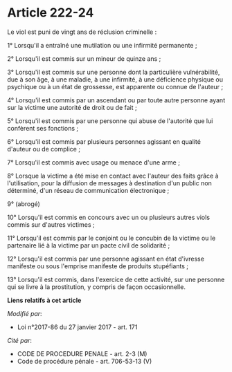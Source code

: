 # Article 222-24

Le viol est puni de vingt ans de réclusion criminelle : 

1° Lorsqu'il a entraîné une mutilation ou une infirmité permanente ; 

2° Lorsqu'il est commis sur un mineur de quinze ans ; 

3° Lorsqu'il est commis sur une personne dont la particulière vulnérabilité, due à son âge, à une maladie, à une infirmité, à
une déficience physique ou psychique ou à un état de grossesse, est apparente ou connue de l'auteur ; 

4° Lorsqu'il est commis par un ascendant ou par toute autre personne ayant sur la victime une autorité de droit ou de fait ; 

5° Lorsqu'il est commis par une personne qui abuse de l'autorité que lui confèrent ses fonctions ; 

6° Lorsqu'il est commis par plusieurs personnes agissant en qualité d'auteur ou de complice ; 

7° Lorsqu'il est commis avec usage ou menace d'une arme ; 

8° Lorsque la victime a été mise en contact avec l'auteur des faits grâce à l'utilisation, pour la diffusion de messages à
destination d'un public non déterminé, d'un réseau de communication électronique ; 

9° (abrogé)

10° Lorsqu'il est commis en concours avec un ou plusieurs autres viols commis sur d'autres victimes ; 

11° Lorsqu'il est commis par le conjoint ou le concubin de la victime ou le partenaire lié à la victime par un pacte civil de
solidarité ; 

12° Lorsqu'il est commis par une personne agissant en état d'ivresse manifeste ou sous l'emprise manifeste de produits
stupéfiants ;

13° Lorsqu'il est commis, dans l'exercice de cette activité, sur une personne qui se livre à la prostitution, y compris de
façon occasionnelle.

**Liens relatifs à cet article**

_Modifié par_:

  - Loi n°2017-86 du 27 janvier 2017 - art. 171

_Cité par_:

  - CODE DE PROCEDURE PENALE - art. 2-3 (M)
  - Code de procédure pénale - art. 706-53-13 (V)

